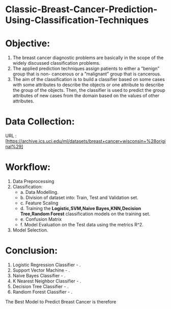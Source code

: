 # Classic-Breast-Cancer-Prediction-Using-Classification-Techniques

# Objective:

1. The breast cancer diagnostic problems are basically in the scope of the widely discussed classification problems.
2. The applied  prediction techniques assign patients to either a ”benign” group that is non- cancerous or a ”malignant” group that is cancerous.
3. The aim of the classification is to build a classifier based on some cases with some attributes to describe the objects or one attribute to describe the group of the objects. Then, the classifier is used to predict the group attributes of new cases from the domain based on the values of other attributes.

# Data Collection:

URL : [https://archive.ics.uci.edu/ml/datasets/breast+cancer+wisconsin+%28original%29]

# Workflow:

1. Data Preprocessing
2. Classification:
    - a.	Data Modelling.
    - b.	Division of dataset into: Train, Test and Validation set.
    - c.	Feature Scaling
    - d.  Training the **Logistic,SVM,Naive Bayes,KNN,Decision Tree,Random Forest** classification models on the training set.
    - e.  Confusion Matrix
    - f.	Model Evaluation on the Test data using the metrics R^2.
3. Model Selection.

# Conclusion:

1. Logistic Regression Classifier - .
2. Support Vector Machine - .
3. Naive Bayes Classifier - .
4. K Nearest Neighbor Classifier - .
5. Decision Tree Classifier - .
6. Randiom Forest Classifier - .

The Best Model to Predict Breast Cancer is therefore 
